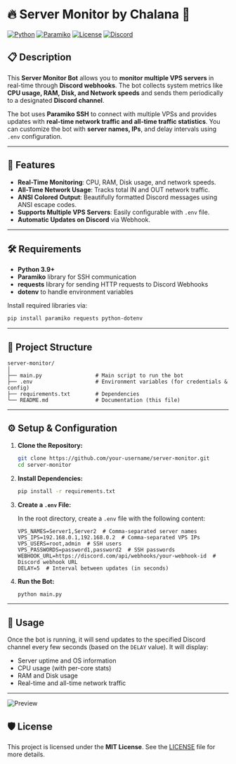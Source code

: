 # 🔥 Server Monitor by Chalana 🚀

[![Python](https://img.shields.io/badge/Python-3.9%2B-blue.svg)](https://www.python.org/)
[![Paramiko](https://img.shields.io/badge/Library-Paramiko-green.svg)](https://www.paramiko.org/)
[![License](https://img.shields.io/badge/License-MIT-brightgreen.svg)](https://opensource.org/licenses/MIT)
[![Discord](https://img.shields.io/badge/Discord-Bot-blueviolet.svg)](https://discord.com)

## 📋 Description

This **Server Monitor Bot** allows you to **monitor multiple VPS servers** in real-time through **Discord webhooks**. The bot collects system metrics like **CPU usage, RAM, Disk, and Network speeds** and sends them periodically to a designated **Discord channel**.

The bot uses **Paramiko SSH** to connect with multiple VPSs and provides updates with **real-time network traffic and all-time traffic statistics**. You can customize the bot with **server names, IPs**, and delay intervals using `.env` configuration.

---

## 🎯 Features

- **Real-Time Monitoring**: CPU, RAM, Disk usage, and network speeds.
- **All-Time Network Usage**: Tracks total IN and OUT network traffic.
- **ANSI Colored Output**: Beautifully formatted Discord messages using ANSI escape codes.
- **Supports Multiple VPS Servers**: Easily configurable with `.env` file.
- **Automatic Updates on Discord** via Webhook.

---

## 🛠️ Requirements

- **Python 3.9+**
- **Paramiko** library for SSH communication
- **requests** library for sending HTTP requests to Discord Webhooks
- **dotenv** to handle environment variables

Install required libraries via:
```bash
pip install paramiko requests python-dotenv
```

---

## 📁 Project Structure

```
server-monitor/
│
├── main.py                 # Main script to run the bot
├── .env                    # Environment variables (for credentials & config)
├── requirements.txt        # Dependencies
└── README.md               # Documentation (this file)
```

---

## ⚙️ Setup & Configuration

1. **Clone the Repository:**
   ```bash
   git clone https://github.com/your-username/server-monitor.git
   cd server-monitor
   ```

2. **Install Dependencies:**
   ```bash
   pip install -r requirements.txt
   ```

3. **Create a `.env` File:**

   In the root directory, create a `.env` file with the following content:

   ```
   VPS_NAMES=Server1,Server2  # Comma-separated server names
   VPS_IPS=192.168.0.1,192.168.0.2  # Comma-separated VPS IPs
   VPS_USERS=root,admin  # SSH users
   VPS_PASSWORDS=password1,password2  # SSH passwords
   WEBHOOK_URL=https://discord.com/api/webhooks/your-webhook-id  # Discord webhook URL
   DELAY=5  # Interval between updates (in seconds)
   ```

4. **Run the Bot:**
   ```bash
   python main.py
   ```

---

## 📌 Usage

Once the bot is running, it will send updates to the specified Discord channel every few seconds (based on the `DELAY` value). It will display:

- Server uptime and OS information
- CPU usage (with per-core stats)
- RAM and Disk usage
- Real-time and all-time network traffic

---
![Preview](https://github.com/user-attachments/assets/21dbb0f0-c9c7-41e4-bcdc-c87eb0e73feb)

## 🛡️ License

This project is licensed under the **MIT License**. See the [LICENSE](LICENSE) file for more details.

